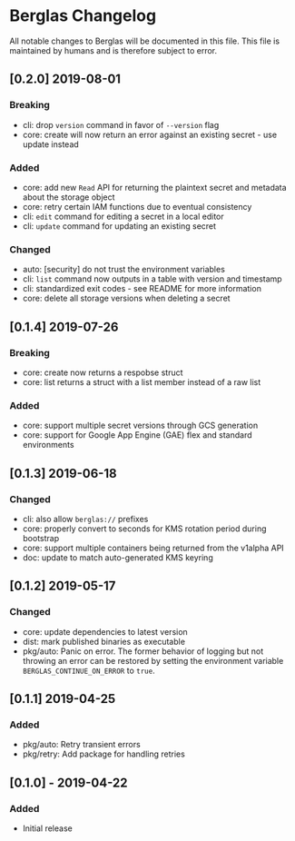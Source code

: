 # Berglas Changelog

All notable changes to Berglas will be documented in this file. This file is maintained by humans and is therefore subject to error.

## [0.2.0] 2019-08-01
### Breaking
- cli: drop `version` command in favor of `--version` flag
- core: create will now return an error against an existing secret - use update
  instead

### Added
- core: add new `Read` API for returning the plaintext secret and metadata about
  the storage object
- core: retry certain IAM functions due to eventual consistency
- cli: `edit` command for editing a secret in a local editor
- cli: `update` command for updating an existing secret

### Changed
- auto: [security] do not trust the environment variables
- cli: `list` command now outputs in a table with version and timestamp
- cli: standardized exit codes - see README for more information
- core: delete all storage versions when deleting a secret

## [0.1.4] 2019-07-26
### Breaking
- core: create now returns a respobse struct
- core: list returns a struct with a list member instead of a raw list

### Added
- core: support multiple secret versions through GCS generation
- core: support for Google App Engine (GAE) flex and standard environments

## [0.1.3] 2019-06-18
### Changed
- cli: also allow `berglas://` prefixes
- core: properly convert to seconds for KMS rotation period during bootstrap
- core: support multiple containers being returned from the v1alpha API
- doc: update to match auto-generated KMS keyring

## [0.1.2] 2019-05-17
### Changed
- core: update dependencies to latest version
- dist: mark published binaries as executable
- pkg/auto: Panic on error. The former behavior of logging but not throwing an
  error can be restored by setting the environment variable
  `BERGLAS_CONTINUE_ON_ERROR` to `true`.

## [0.1.1] 2019-04-25
### Added
- pkg/auto: Retry transient errors
- pkg/retry: Add package for handling retries

## [0.1.0] - 2019-04-22
### Added
- Initial release
